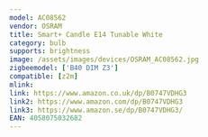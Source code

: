 ```yaml
---
model: AC08562
vendor: OSRAM
title: Smart+ Candle E14 Tunable White
category: bulb
supports: brightness
image: /assets/images/devices/OSRAM_AC08562.jpg
zigbeemodel: ['B40 DIM Z3']
compatible: [z2m]
mlink: 
link: https://www.amazon.co.uk/dp/B0747VDHG3
link2: https://www.amazon.com/dp/B0747VDHG3
link3: https://www.amazon.se/dp/B0747VDHG3/
EAN: 4058075032682
---
```

